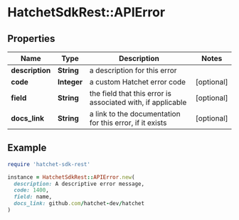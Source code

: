 # HatchetSdkRest::APIError

## Properties

| Name | Type | Description | Notes |
| ---- | ---- | ----------- | ----- |
| **description** | **String** | a description for this error |  |
| **code** | **Integer** | a custom Hatchet error code | [optional] |
| **field** | **String** | the field that this error is associated with, if applicable | [optional] |
| **docs_link** | **String** | a link to the documentation for this error, if it exists | [optional] |

## Example

```ruby
require 'hatchet-sdk-rest'

instance = HatchetSdkRest::APIError.new(
  description: A descriptive error message,
  code: 1400,
  field: name,
  docs_link: github.com/hatchet-dev/hatchet
)
```

